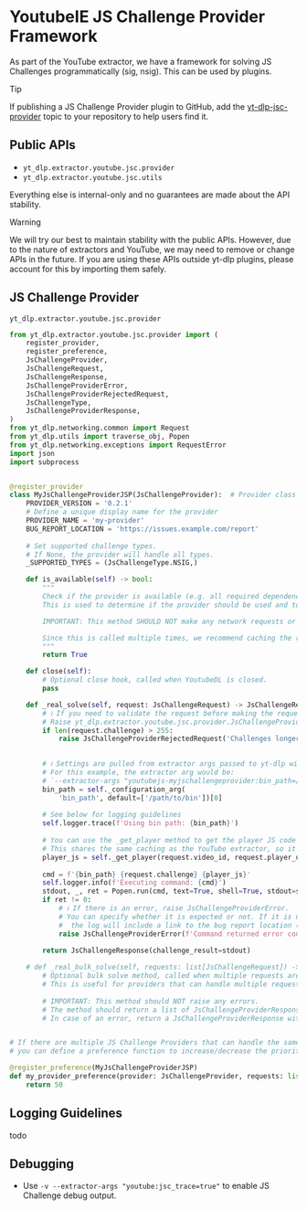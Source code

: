 # YoutubeIE JS Challenge Provider Framework

As part of the YouTube extractor, we have a framework for solving JS Challenges programmatically (sig, nsig). This can be used by plugins.

> [!TIP]
> If publishing a JS Challenge Provider plugin to GitHub, add the [yt-dlp-jsc-provider](https://github.com/topics/yt-dlp-pot-provider) topic to your repository to help users find it.


## Public APIs

- `yt_dlp.extractor.youtube.jsc.provider`
- `yt_dlp.extractor.youtube.jsc.utils`

Everything else is internal-only and no guarantees are made about the API stability.

> [!WARNING]
> We will try our best to maintain stability with the public APIs.
> However, due to the nature of extractors and YouTube, we may need to remove or change APIs in the future.
> If you are using these APIs outside yt-dlp plugins, please account for this by importing them safely.

## JS Challenge Provider

`yt_dlp.extractor.youtube.jsc.provider`

```python
from yt_dlp.extractor.youtube.jsc.provider import (
    register_provider,
    register_preference,
    JsChallengeProvider,
    JsChallengeRequest,
    JsChallengeResponse,
    JsChallengeProviderError,
    JsChallengeProviderRejectedRequest,
    JsChallengeType, 
    JsChallengeProviderResponse,
)
from yt_dlp.networking.common import Request
from yt_dlp.utils import traverse_obj, Popen
from yt_dlp.networking.exceptions import RequestError
import json
import subprocess


@register_provider
class MyJsChallengeProviderJSP(JsChallengeProvider):  # Provider class name must end with "JSP"
    PROVIDER_VERSION = '0.2.1'
    # Define a unique display name for the provider
    PROVIDER_NAME = 'my-provider'
    BUG_REPORT_LOCATION = 'https://issues.example.com/report'
    
    # Set supported challenge types.
    # If None, the provider will handle all types.
    _SUPPORTED_TYPES = (JsChallengeType.NSIG,)

    def is_available(self) -> bool:
        """
        Check if the provider is available (e.g. all required dependencies are available)
        This is used to determine if the provider should be used and to provide debug information.

        IMPORTANT: This method SHOULD NOT make any network requests or perform any expensive operations.

        Since this is called multiple times, we recommend caching the result.
        """
        return True

    def close(self):
        # Optional close hook, called when YoutubeDL is closed.
        pass

    def _real_solve(self, request: JsChallengeRequest) -> JsChallengeResponse:
        # ℹ️ If you need to validate the request before making the request to the external source.
        # Raise yt_dlp.extractor.youtube.jsc.provider.JsChallengeProviderRejectedRequest if the request is not supported.
        if len(request.challenge) > 255:
            raise JsChallengeProviderRejectedRequest('Challenges longer than 255 are not supported', expected=True)
            

        # ℹ️ Settings are pulled from extractor args passed to yt-dlp with the key `youtubejs-<PROVIDER_KEY>`.
        # For this example, the extractor arg would be:
        # `--extractor-args "youtubejs-myjschallengeprovider:bin_path=/path/to/bin"`
        bin_path = self._configuration_arg(
            'bin_path', default=['/path/to/bin'])[0]
        
        # See below for logging guidelines
        self.logger.trace(f'Using bin path: {bin_path}')
        
        # You can use the _get_player method to get the player JS code if needed.
        # This shares the same caching as the YouTube extractor, so it will not make unnecessary requests.
        player_js = self._get_player(request.video_id, request.player_url)
        
        cmd = f'{bin_path} {request.challenge} {player_js}'
        self.logger.info(f'Executing command: {cmd}')
        stdout, _, ret = Popen.run(cmd, text=True, shell=True, stdout=subprocess.PIPE)
        if ret != 0:
            # ℹ️ If there is an error, raise JsChallengeProviderError.
            # You can specify whether it is expected or not. If it is unexpected, 
            #  the log will include a link to the bug report location (BUG_REPORT_LOCATION).
            raise JsChallengeProviderError(f'Command returned error code {ret}', expected=False)

        return JsChallengeResponse(challenge_result=stdout)
        
    # def _real_bulk_solve(self, requests: list[JsChallengeRequest]) -> list[JsChallengeProviderResponse]:
        # Optional bulk solve method, called when multiple requests are made at once.
        # This is useful for providers that can handle multiple requests at once.
        
        # IMPORTANT: This method should NOT raise any errors. 
        # The method should return a list of JsChallengeProviderResponse objects for every request. 
        # In case of an error, return a JsChallengeProviderResponse with the error set.


# If there are multiple JS Challenge Providers that can handle the same JsChallengeRequest(s),
# you can define a preference function to increase/decrease the priority of providers.

@register_preference(MyJsChallengeProviderJSP)
def my_provider_preference(provider: JsChallengeProvider, requests: list[JsChallengeRequest]) -> int:
    return 50
```

## Logging Guidelines

todo

## Debugging

- Use `-v --extractor-args "youtube:jsc_trace=true"` to enable JS Challenge debug output.
